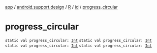 [app](../../../index.md) / [android.support.design](../../index.md) / [R](../index.md) / [id](index.md) / [progress_circular](.)

# progress_circular

`static val progress_circular: `[`Int`](https://kotlinlang.org/api/latest/jvm/stdlib/kotlin/-int/index.html)
`static val progress_circular: `[`Int`](https://kotlinlang.org/api/latest/jvm/stdlib/kotlin/-int/index.html)
`static val progress_circular: `[`Int`](https://kotlinlang.org/api/latest/jvm/stdlib/kotlin/-int/index.html)
`static val progress_circular: `[`Int`](https://kotlinlang.org/api/latest/jvm/stdlib/kotlin/-int/index.html)